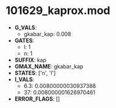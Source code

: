 # 101629_kaprox.mod

- **G_VALS**:
  - gkabar_kap: 0.008
- **GATES**:
  - l: 1
  - n: 1
- **SUFFIX**: kap
- **GMAX_NAME**: gkabar_kap
- **STATES**: ['n', 'l']
- **I_VALS**:
  - 6.3: 0.00800000030937388
  - 37: 0.008000001626970461
- **ERROR_FLAGS**: []
